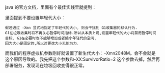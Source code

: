 


java 的官方文档，里面有个最佳实践里就提到：

里面提到不要设置年轻代大小：

    假若通过 -Xmn 显式地指定了年轻代的大小, 则会干扰到 G1收集器的默认行为.
    G1在垃圾收集时将不再关心暂停时间指标.所以从本质上说,设置年轻代的大小将禁用暂停时间目标. G1在必要时也不能够增加或者缩小年轻代的空间.
    因为大小是固定的,所以对更改大小无能为力.

而我们的程序虚拟机参数刚好就设置了新生代大小：-Xmn2048M。会不会就是这个原因导致的。我先把这个参数和-XX:SurvivorRatio=2 这个参数去掉，然后再部署服务，发现现在垃圾回收变得很正常。
